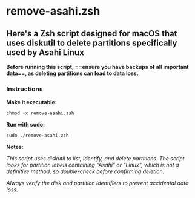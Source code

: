 # remove-asahi.zsh

## Here's a Zsh script designed for macOS that uses diskutil to delete partitions specifically used by Asahi Linux

**Before running this script, ==ensure you have backups of all important data==, as deleting partitions can lead to data loss.**

### Instructions

**Make it executable:**

`chmod +x remove-asahi.zsh`

**Run with sudo:**

`sudo ./remove-asahi.zsh`

**Notes:**

*This script uses diskutil to list, identify, and delete partitions. The script looks for partition labels containing "Asahi" or "Linux", which is not a definitive method, so double-check before confirming deletion.*

*Always verify the disk and partition identifiers to prevent accidental data loss.*
